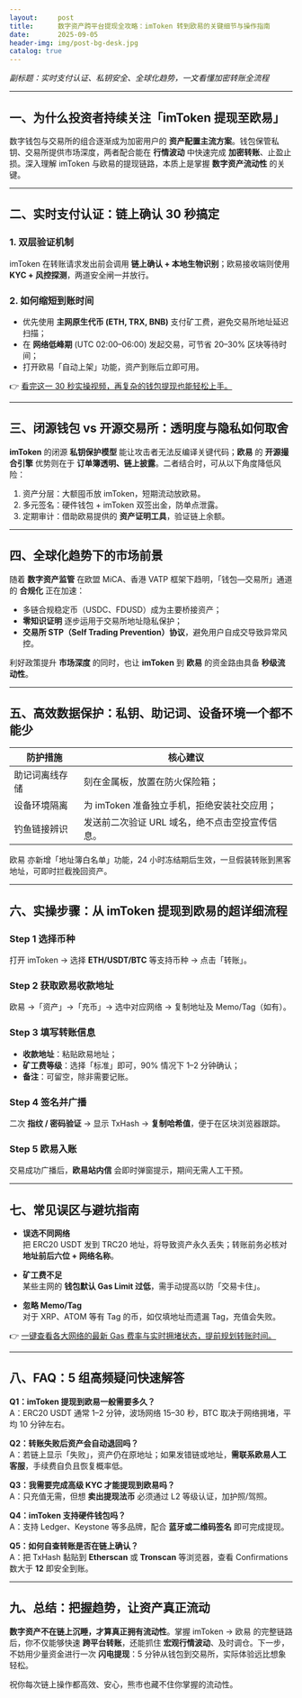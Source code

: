 ```yaml
---
layout:     post
title:      数字资产跨平台提现全攻略：imToken 转到欧易的关键细节与操作指南
date:       2025-09-05
header-img: img/post-bg-desk.jpg
catalog: true
---
```


*副标题：实时支付认证、私钥安全、全球化趋势，一文看懂加密转账全流程*

---

## 一、为什么投资者持续关注「imToken 提现至欧易」
数字钱包与交易所的组合逐渐成为加密用户的 **资产配置主流方案**。钱包保管私钥、交易所提供市场深度，两者配合能在 **行情波动** 中快速完成 **加密转账**、止盈止损。深入理解 imToken 与欧易的提现链路，本质上是掌握 **数字资产流动性** 的关键。

---

## 二、实时支付认证：链上确认 30 秒搞定  
### 1. 双层验证机制  
imToken 在转账请求发出前会调用 **链上确认 + 本地生物识别**；欧易接收端则使用 **KYC + 风控探测**，两道安全闸一并放行。  
### 2. 如何缩短到账时间  
- 优先使用 **主网原生代币 (ETH, TRX, BNB)** 支付矿工费，避免交易所地址延迟扫描；  
- 在 **网络低峰期** (UTC 02:00–06:00) 发起交易，可节省 20–30% 区块等待时间；  
- 打开欧易「自动上架」功能，资产到账后立即可用。  

👉 [看完这一 30 秒实操视频，再复杂的钱包提现也能轻松上手。](https://okxdog.com/)

---

## 三、闭源钱包 vs 开源交易所：透明度与隐私如何取舍
**imToken** 的闭源 **私钥保护模型** 能让攻击者无法反编译关键代码；**欧易** 的 **开源撮合引擎** 优势则在于 **订单簿透明、链上披露**。二者结合时，可从以下角度降低风险：  
1. 资产分层：大额囤币放 imToken，短期流动放欧易。  
2. 多元签名：硬件钱包 + imToken 双签出金，防单点泄露。  
3. 定期审计：借助欧易提供的 **资产证明工具**，验证链上余额。

---

## 四、全球化趋势下的市场前景  
随着 **数字资产监管** 在欧盟 MiCA、香港 VATP 框架下趋明，「钱包—交易所」通道的 **合规化** 正在加速：  
- 多链合规稳定币（USDC、FDUSD）成为主要桥接资产；  
- **零知识证明** 逐步运用于交易所地址隐私保护；  
- **交易所 STP（Self Trading Prevention）协议**，避免用户自成交导致异常风控。  

利好政策提升 **市场深度** 的同时，也让 **imToken** 到 **欧易** 的资金路由具备 **秒级流动性**。

---

## 五、高效数据保护：私钥、助记词、设备环境一个都不能少
| 防护措施         | 核心建议                                        |
| ---------------- | ----------------------------------------------- |
| 助记词离线存储   | 刻在金属板，放置在防火保险箱；                   |
| 设备环境隔离     | 为 imToken 准备独立手机，拒绝安装社交应用；       |
| 钓鱼链接辨识     | 发送前二次验证 URL 域名，绝不点击空投宣传信息。   |

欧易 亦新增「地址簿白名单」功能，24 小时冻结期后生效，一旦假装转账到黑客地址，可即时拦截挽回资产。

---

## 六、实操步骤：从 imToken 提现到欧易的超详细流程
### Step 1 选择币种  
打开 imToken → 选择 **ETH/USDT/BTC** 等支持币种 → 点击「转账」。

### Step 2 获取欧易收款地址  
欧易 →「资产」→「充币」→ 选中对应网络 → 复制地址及 Memo/Tag（如有）。

### Step 3 填写转账信息  
- **收款地址**：粘贴欧易地址；  
- **矿工费等级**：选择「标准」即可，90% 情况下 1–2 分钟确认；  
- **备注**：可留空，除非需要记账。

### Step 4 签名并广播  
二次 **指纹 / 密码验证** → 显示 TxHash → **复制哈希值**，便于在区块浏览器跟踪。

### Step 5 欧易入账  
交易成功广播后，**欧易站内信** 会即时弹窗提示，期间无需人工干预。

---

## 七、常见误区与避坑指南
- **误选不同网络**  
  把 ERC20 USDT 发到 TRC20 地址，将导致资产永久丢失；转账前务必核对 **地址前后六位 + 网络名称**。

- **矿工费不足**  
  某些主网的 **钱包默认 Gas Limit 过低**，需手动提高以防「交易卡住」。

- **忽略 Memo/Tag**  
  对于 XRP、ATOM 等有 Tag 的币，如仅填地址而遗漏 Tag，充值会失败。

👉 [一键查看各大网络的最新 Gas 费率与实时拥堵状态，提前规划转账时间。](https://okxdog.com/)

---

## 八、FAQ：5 组高频疑问快速解答

**Q1：imToken 提现到欧易一般需要多久？**  
A：ERC20 USDT 通常 1–2 分钟，波场网络 15–30 秒，BTC 取决于网络拥堵，平均 10 分钟左右。

**Q2：转账失败后资产会自动退回吗？**  
A：若链上显示「失败」，资产仍在原地址；如果发错链或地址，**需联系欧易人工客服**，手续费自负且恢复概率低。

**Q3：我需要完成高级 KYC 才能提现到欧易吗？**  
A：只充值无需，但想 **卖出提现法币** 必须通过 L2 等级认证，加护照/驾照。

**Q4：imToken 支持硬件钱包吗？**  
A：支持 Ledger、Keystone 等多品牌，配合 **蓝牙或二维码签名** 即可完成提现。

**Q5：如何自查转账是否在链上确认？**  
A：把 TxHash 黏贴到 **Etherscan** 或 **Tronscan** 等浏览器，查看 Confirmations 数大于 **12** 即安全到账。

---

## 九、总结：把握趋势，让资产真正流动
**数字资产不在链上沉睡，才算真正拥有流动性**。掌握 imToken → 欧易 的完整链路后，你不仅能够快速 **跨平台转账**，还能抓住 **宏观行情波动**、及时调仓。下一步，不妨用少量资金进行一次 **闪电提现**：5 分钟从钱包到交易所，实际体验远比想象轻松。  

祝你每次链上操作都高效、安心，熊市也藏不住你掌握的流动性。
